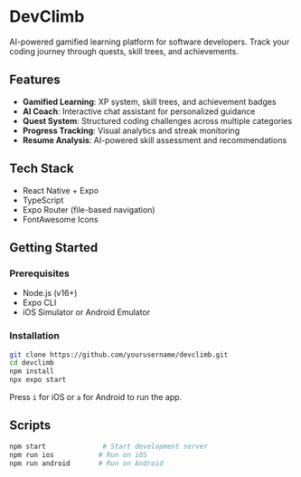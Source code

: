 # DevClimb

AI-powered gamified learning platform for software developers. Track your coding journey through quests, skill trees, and achievements.

## Features

- **Gamified Learning**: XP system, skill trees, and achievement badges
- **AI Coach**: Interactive chat assistant for personalized guidance  
- **Quest System**: Structured coding challenges across multiple categories
- **Progress Tracking**: Visual analytics and streak monitoring
- **Resume Analysis**: AI-powered skill assessment and recommendations

## Tech Stack

- React Native + Expo
- TypeScript
- Expo Router (file-based navigation)
- FontAwesome Icons

## Getting Started

### Prerequisites
- Node.js (v16+)
- Expo CLI
- iOS Simulator or Android Emulator

### Installation

```bash
git clone https://github.com/yourusername/devclimb.git
cd devclimb
npm install
npx expo start
```

Press `i` for iOS or `a` for Android to run the app.


## Scripts

```bash
npm start              # Start development server
npm run ios           # Run on iOS
npm run android       # Run on Android
```
